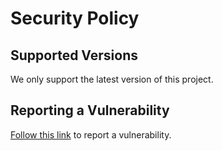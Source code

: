 # Security Policy

## Supported Versions

We only support the latest version of this project.

## Reporting a Vulnerability

[Follow this link](https://github.com/ivangabriele/clamav-desktop/security) to report a vulnerability.
